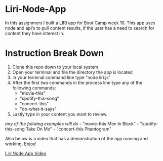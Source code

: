 # Liri-Node-App
In this assignment I built a LIRI app for Boot Camp week 10. This app uses node and api's to pull content results, if the user has a need to search for content they have interest in.

# Instruction Break Down
1. Clone this repo down to your local system
2. Open your terminal and file the directory the app is located
3. In your terminal command line type "node liri.js"
4. After the first two commands in the process line type any of the following commands:
    - "movie-this"
    - "spotify-this-song"
    - "concert-this"
    - "do-what-it-says"
5. Lastly type in your content you want to review.

*any of the follwing examples will do*
    - "movie-this Men In Black"
    - "spotify-this-song Take On Me"
    - "concert-this Phantogram"
  
Also below is a video that has a demonstration of the app running and working. Enjoy!

[Liri Node App Video](https://drive.google.com/file/d/1xJ8NEyDaTqqYL7HMVESmu1mpJPfprDC9/view)
